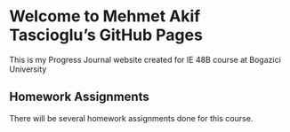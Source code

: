﻿# Welcome to Mehmet Akif Tascioglu’s GitHub Pages

This is my Progress Journal website created for IE 48B course at Bogazici University

## Homework Assignments
There will be several homework assignments done for this course.




